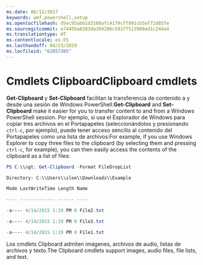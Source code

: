 ```yaml
---
ms.date: 06/12/2017
keywords: wmf,powershell,setup
ms.openlocfilehash: d5ec95abb1d3160afc4179cff991cb5ef72d85fe
ms.sourcegitcommit: e7445ba8203da304286c591ff513900ad1c244a4
ms.translationtype: HT
ms.contentlocale: es-ES
ms.lasthandoff: 04/23/2019
ms.locfileid: "62057305"
---
```

# <a name="clipboard-cmdlets"></a><span data-ttu-id="7e69e-102">Cmdlets Clipboard</span><span class="sxs-lookup"><span data-stu-id="7e69e-102">Clipboard cmdlets</span></span>
<span data-ttu-id="7e69e-103">**Get-Clipboard** y **Set-Clipboard** facilitan la transferencia de contenido a y desde una sesión de Windows PowerShell.</span><span class="sxs-lookup"><span data-stu-id="7e69e-103">**Get-Clipboard** and **Set-Clipboard** make it easier for you to transfer content to and from a Windows PowerShell session.</span></span> <span data-ttu-id="7e69e-104">Por ejemplo, si usa el Explorador de Windows para copiar tres archivos en el Portapapeles (seleccionándolos y presionando `ctrl-c`, por ejemplo), puede tener acceso sencillo al contenido del Portapapeles como una lista de archivos:</span><span class="sxs-lookup"><span data-stu-id="7e69e-104">For example, if you use Windows Explorer to copy three files to the clipboard (by selecting them and pressing `ctrl-c`, for example), you can then easily access the contents of the clipboard as a list of files:</span></span>

```powershell
PS C:\\&gt; Get-Clipboard -Format FileDropList

Directory: C:\\Users\\slee\\Downloads\\Example

Mode LastWriteTime Length Name

---- ------------- ------ ----

-a---- 4/14/2015 1:19 PM 0 File2.txt

-a---- 4/14/2015 1:19 PM 0 File3.txt

-a---- 4/14/2015 1:19 PM 0 File1.txt
```


<span data-ttu-id="7e69e-105">Los cmdlets Clipboard admiten imágenes, archivos de audio, listas de archivos y texto.</span><span class="sxs-lookup"><span data-stu-id="7e69e-105">The Clipboard cmdlets support images, audio files, file lists, and text.</span></span>
